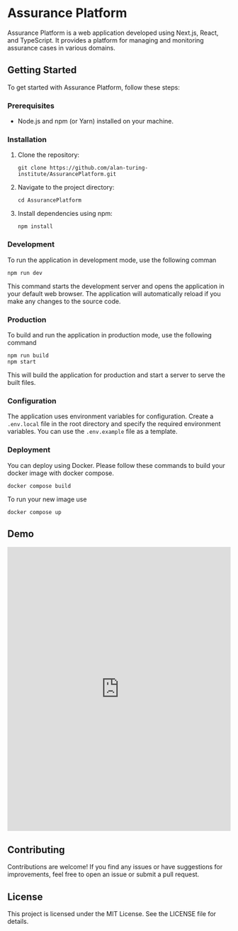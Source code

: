 Assurance Platform
==================

Assurance Platform is a web application developed using Next.js, React, and TypeScript. It provides a platform for managing and monitoring assurance cases in various domains.

Getting Started
---------------

To get started with Assurance Platform, follow these steps:

### Prerequisites

-   Node.js and npm (or Yarn) installed on your machine.

### Installation

1.  Clone the repository:

    ```
    git clone https://github.com/alan-turing-institute/AssurancePlatform.git
    ```

2.  Navigate to the project directory:

    ```
    cd AssurancePlatform
    ```

3.  Install dependencies using npm:

    ```
    npm install
    ```

### Development

To run the application in development mode, use the following comman

```
npm run dev
```

This command starts the development server and opens the application in your default web browser. The application will automatically reload if you make any changes to the source code.

### Production

To build and run the application in production mode, use the following command

```
npm run build
npm start
```

This will build the application for production and start a server to serve the built files.

### Configuration

The application uses environment variables for configuration. Create a `.env.local` file in the root directory and specify the required environment variables. You can use the `.env.example` file as a template.

### Deployment

You can deploy using Docker. Please follow these commands to build your docker image with docker compose. 

```
docker compose build
```

To run your new image use

```
docker compose up
```

Demo
------------

<iframe src="https://scribehow.com/embed/Create_Assurance_Case_with_Goals_Claims_and_Strategies__vODBFxX_S3WTmdL8Zzd6Nw" width="100%" height="640" allowfullscreen frameborder="0"></iframe>

Contributing
------------

Contributions are welcome! If you find any issues or have suggestions for improvements, feel free to open an issue or submit a pull request.

License
-------

This project is licensed under the MIT License. See the LICENSE file for details.